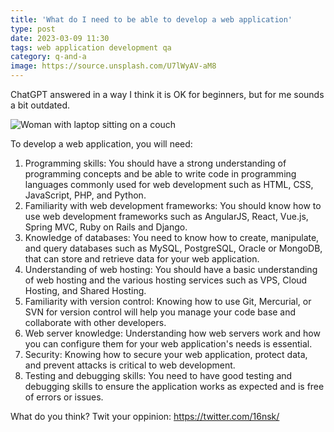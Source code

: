 ```yaml
---
title: 'What do I need to be able to develop a web application'
type: post
date: 2023-03-09 11:30
tags: web application development qa
category: q-and-a
image: https://source.unsplash.com/U7lWyAV-aM8
---
```


ChatGPT answered in a way I think it is OK for beginners, but for me sounds a bit outdated.

![Woman with laptop sitting on a couch](https://source.unsplash.com/U7lWyAV-aM8)

To develop a web application, you will need:

1. Programming skills: You should have a strong understanding of programming concepts and be able to write code in programming languages commonly used for web development such as HTML, CSS, JavaScript, PHP, and Python.
1. Familiarity with web development frameworks: You should know how to use web development frameworks such as AngularJS, React, Vue.js, Spring MVC, Ruby on Rails and Django.
1. Knowledge of databases: You need to know how to create, manipulate, and query databases such as MySQL, PostgreSQL, Oracle or MongoDB, that can store and retrieve data for your web application.
1. Understanding of web hosting: You should have a basic understanding of web hosting and the various hosting services such as VPS, Cloud Hosting, and Shared Hosting.
1. Familiarity with version control: Knowing how to use Git, Mercurial, or SVN for version control will help you manage your code base and collaborate with other developers.
1. Web server knowledge: Understanding how web servers work and how you can configure them for your web application's needs is essential.
1. Security: Knowing how to secure your web application, protect data, and prevent attacks is critical to web development.
1. Testing and debugging skills: You need to have good testing and debugging skills to ensure the application works as expected and is free of errors or issues.

 What do you think? Twit your oppinion: https://twitter.com/16nsk/
